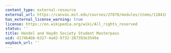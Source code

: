 ```yaml
---
content_type: external-resource
external_url: https://canvas.mit.edu/courses/27870/modules/items/1184182
has_external_license_warning: true
license: https://en.wikipedia.org/wiki/All_rights_reserved
status: ''
title: Handel and Haydn Society Student Masterpass
uid: d174b4bb-6327-4ad2-9732-287393e3549a
wayback_url: ''
---
```

